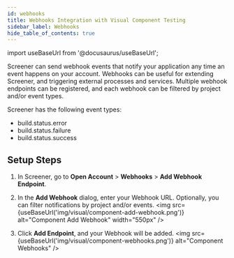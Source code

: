 ```yaml
---
id: webhooks
title: Webhooks Integration with Visual Component Testing
sidebar_label: Webhooks
hide_table_of_contents: true
---
```


import useBaseUrl from '@docusaurus/useBaseUrl';

Screener can send webhook events that notify your application any time an event happens on your account. Webhooks can be useful for extending Screener, and triggering external processes and services. Multiple webhook endpoints can be registered, and each webhook can be filtered by project and/or event types.

Screener has the following event types:

* build.status.error
* build.status.failure
* build.status.success

## Setup Steps
1. In Screener, go to **Open Account** > **Webhooks** > **Add Webhook Endpoint**.
2. In the **Add Webhook** dialog, enter your Webhook URL. Optionally, you can filter notifications by project and/or events.
<img src={useBaseUrl('img/visual/component-add-webhook.png')} alt="Component Add Webhook" width="550px" />

3. Click **Add Endpoint**, and your Webhook will be added.
<img src={useBaseUrl('img/visual/component-webhooks.png')} alt="Component Webhooks" />
